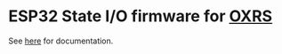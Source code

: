 # ESP32 State I/O firmware for [OXRS](https://oxrs.io)

See [here](https://oxrs.io/docs/firmware/state-io-esp32.html) for documentation.

